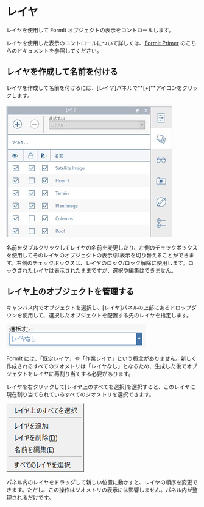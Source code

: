 # レイヤ

レイヤを使用して FormIt オブジェクトの表示をコントロールします。

レイヤを使用した表示のコントロールについて詳しくは、[FormIt Primer](https://windows.help.formit.autodesk.com/building-the-farnsworth-house/control-visibility-with-layers) のこちらのドキュメントを参照してください。

## レイヤを作成して名前を付ける

レイヤを作成して名前を付けるには、[レイヤ]パネルで**[+]**アイコンをクリックします。

![](../.gitbook/assets/layer-locking-image.jpg)

名前をダブルクリックしてレイヤの名前を変更したり、左側のチェックボックスを使用してそのレイヤのオブジェクトの表示/非表示を切り替えることができます。右側のチェックボックスは、レイヤのロック/ロック解除に使用します。ロックされたレイヤは表示されたままですが、選択や編集はできません。

## レイヤ上のオブジェクトを管理する

キャンバス内でオブジェクトを選択し、[レイヤ]パネルの上部にあるドロップダウンを使用して、選択したオブジェクトを配置する先のレイヤを指定します。

![](../.gitbook/assets/20191216-layers-panel-2.png)

FormIt には、「既定レイヤ」や「作業レイヤ」という概念がありません。新しく作成されるすべてのジオメトリは「レイヤなし」となるため、生成した後でオブジェクトをレイヤに再割り当てする必要があります。

レイヤを右クリックして[レイヤ上のすべてを選択]を選択すると、このレイヤに現在割り当てられているすべてのジオメトリを選択できます。

![](../.gitbook/assets/20191216-layers-panel-3.png)

パネル内のレイヤをドラッグして新しい位置に動かすと、レイヤの順序を変更できます。ただし、この操作はジオメトリの表示には影響しません。パネル内が整理されるだけです。

